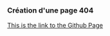 ### Création d'une page 404

[This is the link to the Github Page]( https://housseynou.github.io/404-page/)